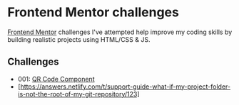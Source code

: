 # Frontend Mentor challenges

[Frontend Mentor](https://frontendmentor.io) challenges I've attempted help improve my coding skills by building realistic projects using HTML/CSS & JS.

## Challenges

- 001: [QR Code Component](URL)
- [https://answers.netlify.com/t/support-guide-what-if-my-project-folder-is-not-the-root-of-my-git-repository/123]
